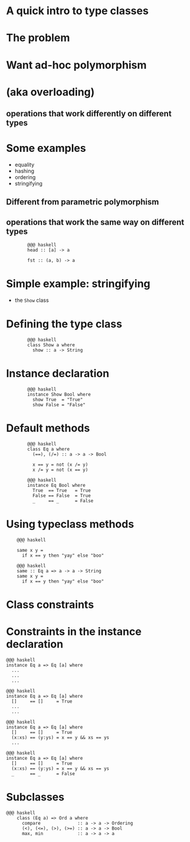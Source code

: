 <!SLIDE title-slide>
# A quick intro to type classes

<!SLIDE>
# The problem

<!SLIDE>
# Want ad-hoc polymorphism

<!SLIDE>
# (aka overloading)

<!SLIDE>
## operations that work differently on different types

<!SLIDE bullets incremental>
# Some examples

* equality
* hashing
* ordering
* stringifying

<!SLIDE>
## Different from parametric polymorphism

<!SLIDE>
## operations that work the same way on different types

<!SLIDE>
			@@@ haskell
			head :: [a] -> a

			fst :: (a, b) -> a

<!SLIDE bullets incremental>
# Simple example: stringifying

* the `Show` class

<!SLIDE>
# Defining the type class

<!SLIDE>
			@@@ haskell
			class Show a where
			  show :: a -> String

<!SLIDE>
# Instance declaration

<!SLIDE>
			@@@ haskell
			instance Show Bool where
			  show True  = "True"
			  show False = "False"

<!SLIDE>
# Default methods

<!SLIDE> 
			@@@ haskell
			class Eq a where
			  (==), (/=) :: a -> a -> Bool

			  x == y = not (x /= y)
			  x /= y = not (x == y)

<!SLIDE>
			@@@ haskell
			instance Eq Bool where
			  True  == True   = True
			  False == False  = True
			  _     == _      = False

<!SLIDE>
# Using typeclass methods

<!SLIDE>
		@@@ haskell

		same x y =
		  if x == y then "yay" else "boo"

<!SLIDE>
		@@@ haskell
		same :: Eq a => a -> a -> String
		same x y =
		  if x == y then "yay" else "boo"

<!SLIDE>
# Class constraints

<!SLIDE>
# Constraints in the instance declaration

<!SLIDE>
	@@@ haskell
	instance Eq a => Eq [a] where
	  ...
	  ...
	  ...

<!SLIDE>
	@@@ haskell
	instance Eq a => Eq [a] where
	  []     == []     = True
	  ...
	  ...

<!SLIDE>
	@@@ haskell
	instance Eq a => Eq [a] where
	  []     == []     = True
	  (x:xs) == (y:ys) = x == y && xs == ys
	  ...
	

<!SLIDE>
	@@@ haskell
	instance Eq a => Eq [a] where
	  []     == []     = True
	  (x:xs) == (y:ys) = x == y && xs == ys
	  _      == _      = False

<!SLIDE>
# Subclasses

<!SLIDE small>
	@@@ haskell
		class (Eq a) => Ord a where
		  compare              :: a -> a -> Ordering
		  (<), (<=), (>), (>=) :: a -> a -> Bool
		  max, min             :: a -> a -> a
